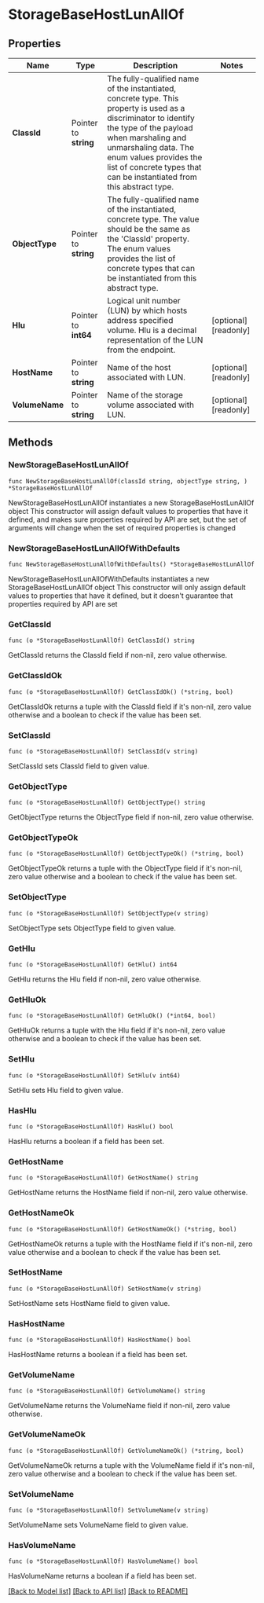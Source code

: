 # StorageBaseHostLunAllOf

## Properties

Name | Type | Description | Notes
------------ | ------------- | ------------- | -------------
**ClassId** | Pointer to **string** | The fully-qualified name of the instantiated, concrete type. This property is used as a discriminator to identify the type of the payload when marshaling and unmarshaling data. The enum values provides the list of concrete types that can be instantiated from this abstract type. | 
**ObjectType** | Pointer to **string** | The fully-qualified name of the instantiated, concrete type. The value should be the same as the &#39;ClassId&#39; property. The enum values provides the list of concrete types that can be instantiated from this abstract type. | 
**Hlu** | Pointer to **int64** | Logical unit number (LUN) by which hosts address specified volume. Hlu is a decimal representation of the LUN from the endpoint. | [optional] [readonly] 
**HostName** | Pointer to **string** | Name of the host associated with LUN. | [optional] [readonly] 
**VolumeName** | Pointer to **string** | Name of the storage volume associated with LUN. | [optional] [readonly] 

## Methods

### NewStorageBaseHostLunAllOf

`func NewStorageBaseHostLunAllOf(classId string, objectType string, ) *StorageBaseHostLunAllOf`

NewStorageBaseHostLunAllOf instantiates a new StorageBaseHostLunAllOf object
This constructor will assign default values to properties that have it defined,
and makes sure properties required by API are set, but the set of arguments
will change when the set of required properties is changed

### NewStorageBaseHostLunAllOfWithDefaults

`func NewStorageBaseHostLunAllOfWithDefaults() *StorageBaseHostLunAllOf`

NewStorageBaseHostLunAllOfWithDefaults instantiates a new StorageBaseHostLunAllOf object
This constructor will only assign default values to properties that have it defined,
but it doesn't guarantee that properties required by API are set

### GetClassId

`func (o *StorageBaseHostLunAllOf) GetClassId() string`

GetClassId returns the ClassId field if non-nil, zero value otherwise.

### GetClassIdOk

`func (o *StorageBaseHostLunAllOf) GetClassIdOk() (*string, bool)`

GetClassIdOk returns a tuple with the ClassId field if it's non-nil, zero value otherwise
and a boolean to check if the value has been set.

### SetClassId

`func (o *StorageBaseHostLunAllOf) SetClassId(v string)`

SetClassId sets ClassId field to given value.


### GetObjectType

`func (o *StorageBaseHostLunAllOf) GetObjectType() string`

GetObjectType returns the ObjectType field if non-nil, zero value otherwise.

### GetObjectTypeOk

`func (o *StorageBaseHostLunAllOf) GetObjectTypeOk() (*string, bool)`

GetObjectTypeOk returns a tuple with the ObjectType field if it's non-nil, zero value otherwise
and a boolean to check if the value has been set.

### SetObjectType

`func (o *StorageBaseHostLunAllOf) SetObjectType(v string)`

SetObjectType sets ObjectType field to given value.


### GetHlu

`func (o *StorageBaseHostLunAllOf) GetHlu() int64`

GetHlu returns the Hlu field if non-nil, zero value otherwise.

### GetHluOk

`func (o *StorageBaseHostLunAllOf) GetHluOk() (*int64, bool)`

GetHluOk returns a tuple with the Hlu field if it's non-nil, zero value otherwise
and a boolean to check if the value has been set.

### SetHlu

`func (o *StorageBaseHostLunAllOf) SetHlu(v int64)`

SetHlu sets Hlu field to given value.

### HasHlu

`func (o *StorageBaseHostLunAllOf) HasHlu() bool`

HasHlu returns a boolean if a field has been set.

### GetHostName

`func (o *StorageBaseHostLunAllOf) GetHostName() string`

GetHostName returns the HostName field if non-nil, zero value otherwise.

### GetHostNameOk

`func (o *StorageBaseHostLunAllOf) GetHostNameOk() (*string, bool)`

GetHostNameOk returns a tuple with the HostName field if it's non-nil, zero value otherwise
and a boolean to check if the value has been set.

### SetHostName

`func (o *StorageBaseHostLunAllOf) SetHostName(v string)`

SetHostName sets HostName field to given value.

### HasHostName

`func (o *StorageBaseHostLunAllOf) HasHostName() bool`

HasHostName returns a boolean if a field has been set.

### GetVolumeName

`func (o *StorageBaseHostLunAllOf) GetVolumeName() string`

GetVolumeName returns the VolumeName field if non-nil, zero value otherwise.

### GetVolumeNameOk

`func (o *StorageBaseHostLunAllOf) GetVolumeNameOk() (*string, bool)`

GetVolumeNameOk returns a tuple with the VolumeName field if it's non-nil, zero value otherwise
and a boolean to check if the value has been set.

### SetVolumeName

`func (o *StorageBaseHostLunAllOf) SetVolumeName(v string)`

SetVolumeName sets VolumeName field to given value.

### HasVolumeName

`func (o *StorageBaseHostLunAllOf) HasVolumeName() bool`

HasVolumeName returns a boolean if a field has been set.


[[Back to Model list]](../README.md#documentation-for-models) [[Back to API list]](../README.md#documentation-for-api-endpoints) [[Back to README]](../README.md)



